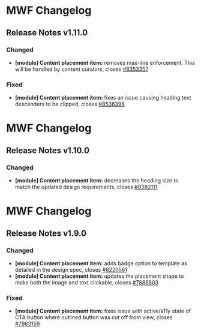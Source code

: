 # MWF Changelog
## Release Notes v1.11.0
### Changed
* **[module] Content placement item:** removes max-line enforcement. This will be handled by content curators, closes [#8353357](https://microsoft.visualstudio.com/DefaultCollection/OSGS/_workitems?id=8353357)

### Fixed
* **[module] Content placement item:** fixes an issue causing heading text descenders to be clipped, closes [#8536398](https://microsoft.visualstudio.com/DefaultCollection/OSGS/_workitems?id=8536398)

# MWF Changelog
## Release Notes v1.10.0
### Changed
* **[module] Content placement item:** decreases the heading size to match the updated design requirements, closes [#8382111](https://microsoft.visualstudio.com/DefaultCollection/OSGS/_workitems?id=8382111)

# MWF Changelog
## Release Notes v1.9.0
### Changed
* **[module] Content placement item:** adds badge option to template as detailed in the design spec, closes [#8220561](https://microsoft.visualstudio.com/DefaultCollection/OSGS/_workitems?id=8220561)
* **[module] Content placement item:** updates the placement shape to make both the image and text clickable, closes [#7888803](https://microsoft.visualstudio.com/DefaultCollection/OSGS/_workitems?id=7888803)

### Fixed
* **[module] Content placement item:** fixes issue with active/a11y state of CTA button where outlined button was cut off from view, closes [#7963159](https://microsoft.visualstudio.com/DefaultCollection/OSGS/_workitems?id=7963159)


